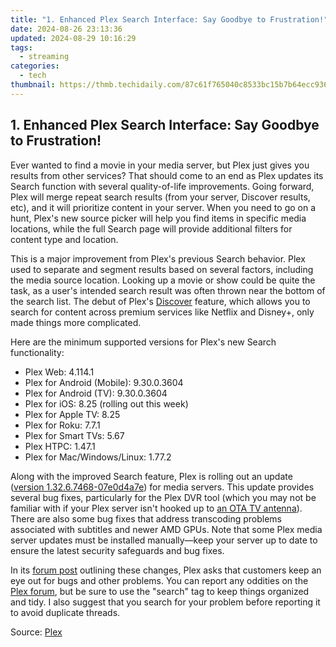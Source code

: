 ```yaml
---
title: "1. Enhanced Plex Search Interface: Say Goodbye to Frustration!"
date: 2024-08-26 23:13:36
updated: 2024-08-29 10:16:29
tags:
  - streaming
categories:
  - tech
thumbnail: https://thmb.techidaily.com/87c61f765040c8533bc15b7b64ecc936c1a1ca311366f831bc1f4f0913b3fbac.jpg
---
```


## 1. Enhanced Plex Search Interface: Say Goodbye to Frustration!

Ever wanted to find a movie in your media server, but Plex just gives you results from other services? That should come to an end as Plex updates its Search function with several quality-of-life improvements. Going forward, Plex will merge repeat search results (from your server, Discover results, etc), and it will prioritize content in your server. When you need to go on a hunt, Plex's new source picker will help you find items in specific media locations, while the full Search page will provide additional filters for content type and location.

 This is a major improvement from Plex's previous Search behavior. Plex used to separate and segment results based on several factors, including the media source location. Looking up a movie or show could be quite the task, as a user's intended search result was often thrown near the bottom of the search list. The debut of Plex's [Discover](https://instagram-video-recordings.techidaily.com/updated-in-2024-transform-your-reels-6-advanced-applications-for-instagram/) feature, which allows you to search for content across premium services like Netflix and Disney+, only made things more complicated.

 Here are the minimum supported versions for Plex's new Search functionality:

* Plex Web: 4.114.1
* Plex for Android (Mobile): 9.30.0.3604
* Plex for Android (TV): 9.30.0.3604
* Plex for iOS: 8.25 (rolling out this week)
* Plex for Apple TV: 8.25
* Plex for Roku: 7.7.1
* Plex for Smart TVs: 5.67
* Plex HTPC: 1.47.1
* Plex for Mac/Windows/Linux: 1.77.2

 Along with the improved Search feature, Plex is rolling out an update ([version 1.32.6.7468-07e0d4a7e](https://www.reddit.com/r/PleX/comments/16ikai2/new%5Fpublic%5Fpms%5Fversion%5Favailable%5F1326746807e0d4a7e/)) for media servers. This update provides several bug fixes, particularly for the Plex DVR tool (which you may not be familiar with if your Plex server isn't hooked up to [an OTA TV antenna](https://some-skills.techidaily.com/new-transform-your-color-grading-skills-with-photoshops-luts/)). There are also some bug fixes that address transcoding problems associated with subtitles and newer AMD GPUs. Note that some Plex media server updates must be installed manually—keep your server up to date to ensure the latest security safeguards and bug fixes.

 In its [forum post](https://forums.plex.tv/t/new-search-release/853473) outlining these changes, Plex asks that customers keep an eye out for bugs and other problems. You can report any oddities on the [Plex forum](https://forums.plex.tv/latest), but be sure to use the "search" tag to keep things organized and tidy. I also suggest that you search for your problem before reporting it to avoid duplicate threads.

 Source: [Plex](https://forums.plex.tv/t/new-search-release/853473)

<ins class="adsbygoogle"
     style="display:block"
     data-ad-format="autorelaxed"
     data-ad-client="ca-pub-7571918770474297"
     data-ad-slot="1223367746"></ins>



<ins class="adsbygoogle"
     style="display:block"
     data-ad-client="ca-pub-7571918770474297"
     data-ad-slot="8358498916"
     data-ad-format="auto"
     data-full-width-responsive="true"></ins>
